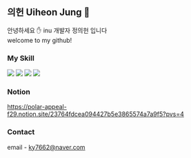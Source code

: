 ## 의헌 Uiheon Jung 🐋  


안녕하세요 ✋ inu 개발자 정의헌 입니다  
welcome to my github!  


### My Skill
<img src="https://img.shields.io/badge/Django-092E20?style=flat&logo=Django&logoColor=white"/> <img src="https://img.shields.io/badge/MySQL-4479A1?style=flat&logo=MySQL&logoColor=white"/>
<img src="https://img.shields.io/badge/Python-3776AB?style=flat&logo=Python&logoColor=white"/> <img src="https://img.shields.io/badge/SpringBoot-6DB33F?style=for-the-badge&logo=Spring Boot&logoColor=white/">

### Notion
https://polar-appeal-f29.notion.site/23764fdcea094427b5e3865574a7a9f5?pvs=4


### Contact
email - ky7662@naver.com
